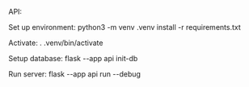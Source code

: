 
API:

Set up environment:
    python3 -m venv .venv 
    install -r requirements.txt

Activate: 
    . .venv/bin/activate


Setup database:
flask --app api init-db

Run server:
flask --app api run --debug

